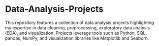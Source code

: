 # Data-Analysis-Projects
This repository features a collection of data analysis projects highlighting my expertise in data cleaning, preprocessing, exploratory data analysis (EDA), and visualization. Projects leverage tools such as Python, SQL, pandas, NumPy, and visualization libraries like Matplotlib and Seaborn.
